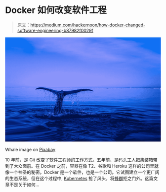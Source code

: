 # Docker 如何改变软件工程

> 原文：<https://medium.com/hackernoon/how-docker-changed-software-engineering-b87982f0029f>

![](img/db2b91a97ecb02b54f34522de5c192dd.png)

Whale image on [Pixabay](https://pixabay.com/en/sea-ocean-water-humpback-whale-2052650/)

10 年前，是 Git 改变了软件工程师的工作方式。五年前，是码头工人把集装箱带到了大众面前。在 Docker 之前，容器在像 T2、谷歌和 Heroku 这样的公司里就像一个神圣的秘密。Docker 是一个软件，也是一个公司。它试图建立一个更广阔的生态系统，但在这个过程中, [Kubernetes](https://kubernetes.io/) 抢了风头，将[蜂群](https://docs.docker.com/engine/swarm/)拒之门外。这篇文章不是关于如何…